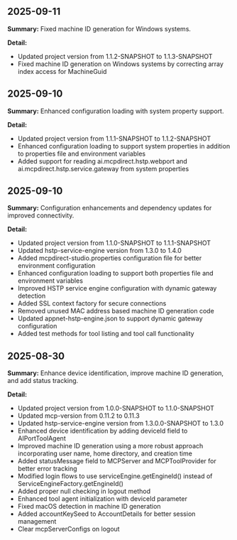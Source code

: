 ## 2025-09-11

**Summary:** Fixed machine ID generation for Windows systems.

**Detail:**
- Updated project version from 1.1.2-SNAPSHOT to 1.1.3-SNAPSHOT
- Fixed machine ID generation on Windows systems by correcting array index access for MachineGuid

## 2025-09-10

**Summary:** Enhanced configuration loading with system property support.

**Detail:**
- Updated project version from 1.1.1-SNAPSHOT to 1.1.2-SNAPSHOT
- Enhanced configuration loading to support system properties in addition to properties file and environment variables
- Added support for reading ai.mcpdirect.hstp.webport and ai.mcpdirect.hstp.service.gateway from system properties

## 2025-09-10

**Summary:** Configuration enhancements and dependency updates for improved connectivity.

**Detail:**
- Updated project version from 1.1.0-SNAPSHOT to 1.1.1-SNAPSHOT
- Updated hstp-service-engine version from 1.3.0 to 1.4.0
- Added mcpdirect-studio.properties configuration file for better environment configuration
- Enhanced configuration loading to support both properties file and environment variables
- Improved HSTP service engine configuration with dynamic gateway detection
- Added SSL context factory for secure connections
- Removed unused MAC address based machine ID generation code
- Updated appnet-hstp-engine.json to support dynamic gateway configuration
- Added test methods for tool listing and tool call functionality

## 2025-08-30

**Summary:** Enhance device identification, improve machine ID generation, and add status tracking.

**Detail:**
- Updated project version from 1.0.0-SNAPSHOT to 1.1.0-SNAPSHOT
- Updated mcp-version from 0.11.2 to 0.11.3
- Updated hstp-service-engine version from 1.3.0.0-SNAPSHOT to 1.3.0
- Enhanced device identification by adding deviceId field to AIPortToolAgent
- Improved machine ID generation using a more robust approach incorporating user name, home directory, and creation time
- Added statusMessage field to MCPServer and MCPToolProvider for better error tracking
- Modified login flows to use serviceEngine.getEngineId() instead of ServiceEngineFactory.getEngineId()
- Added proper null checking in logout method
- Enhanced tool agent initialization with deviceId parameter
- Fixed macOS detection in machine ID generation
- Added accountKeySeed to AccountDetails for better session management
- Clear mcpServerConfigs on logout
